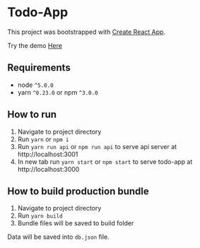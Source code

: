 # Todo-App

This project was bootstrapped with [Create React App](https://github.com/facebookincubator/create-react-app).

Try the demo [Here](http://react-redux-rx-todo.dhianpratama.com)

## Requirements
* node `^5.0.0`
* yarn `^0.23.0` or npm `^3.0.0`

## How to run
1. Navigate to project directory
2. Run `yarn` or `npm i`
2. Run `yarn run api` or `npm run api` to serve api server at http://localhost:3001
3. In new tab run `yarn start` or `npm start` to serve todo-app at http://localhost:3000

## How to build production bundle
1. Navigate to project directory
2. Run `yarn build`
3. Bundle files will be saved to build folder

Data will be saved into `db.json` file.
